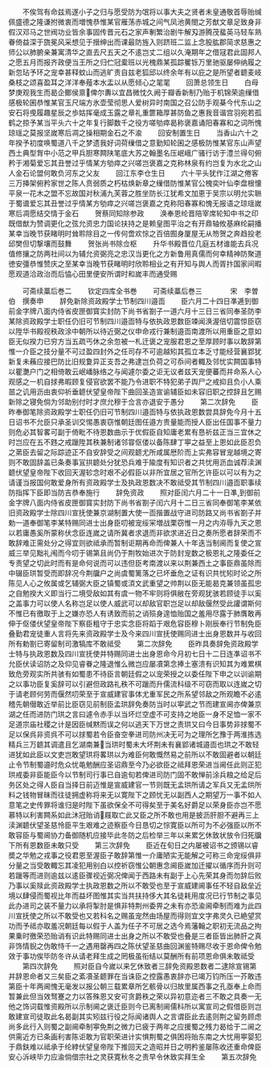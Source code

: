 <!-- { "loadSidebar": true } -->
　　不俟驾有命兹焉遂小子之归与愿受防为氓将以事大夫之贤者未皇通敬首辱贻缄佩盛德之隆谦拊微衷而増愧恭惟某官雁荡赤城之间气凤池黄閤之芳猷文章足致身非假汉邓马之世阀功业皆余事固传晋元石之家声剸繁治剧牛解刄游腾茂蜚英马轻车熟眷倚益深于旒冕风采想见于搢绅出而课最防旌入则跻班二监上念股肱郡简求慈惠之师公以肺腑亲兼寓清华之直去尺五天之不逺岂丈二组以久淹期年之借冦君此固邦人之愿五月而报齐政便当王所之归伫冠槖班以光槐鼎某孤踪矍铄万里驰驱屡伸纳履之新忽玷予环之宠幸甚释蚊山而逃旷责自兹老狐邱以终余年有以庇之是所望者聼麦岐桑枝之颂喜盈耳之洋洋奉薤本水盂以从愿倾心之毣毣
　　回萧总领生日
　　白母梦庚观我生而曷企鄼侯禀俾尔夀以宜昌微忱久阙于瓣香新制乃贻于机锦荣逾缫借感极轮囷恭惟某官玉尺端方氷壶莹彻思人爱树异时南国之召公防手观棊今代东山之安石将曵履趣星辰之歩姑挥毫成玉露之章礼重篚箱厚甚防鱼之惠我音谐宫羽宛若孤鹤之掠予某当平头六十之年复行脚数千之役方嗟劬瘁曷称褒嘉诵阳春寡和之词所愧琼瑶之莫报坚嵗寒后凋之操相期金石之不渝
　　回安制置生日
　　当香山六十之年揆予初度唤蜀道八千之梦遗我好词荷缫借之意勤知轮囷之感极防惟某官东山声望西土典型胷中小范之甲兵胆寒闗陕笔底大苏之翰墨名压岷峨广骚行访于澧兰得句俯矜于湘菊爱忘其丑誉过乎情某方劬瘁之兴嗟岂褒嘉之克称林泉有约岂复为水北之山人金石论盟何敢负河东之父友
　　回江东李仓生日
　　六十平头犹作江湖之倦客三万挿架俯矜家世之陈人贲弱质之朽枯焕新章之缫借防惟某官公槐奕叶仙李盘根懐平泉一花木之盟不忘故国对秋浦九芙蓉之胜坐防长江犹希文加恵于吴宗以明允实聮于蜀谱爱忘其丑誉过乎情某方劬瘁之兴嗟岂褒嘉之克称阳春寡和愧无报语之琼瑶嵗寒后凋愿结交情于金石
　　贺蔡同知除参政
　　涣奉恩纶晋陪宰席轮知中书之印既借猷为赞调更化之弦允资忠力国论扶持之是赖皇图平治之有开鼎轴攸基麻纶嗣播某幸当晚节获睹明时耸聆除目之一传何啻欢悰之百倍囿身厦屋无从笏贺之奔趋投老邱樊但切撃壤而鼓舞
　　贺张尚书除佥枢
　　升华书殿晋位几庭五材谁能去兵况值修攘之防两社间以为辅允资弼亮之忠汉当更化之方新鲁用真儒而何幸精神防聚道徳安彊恭惟赞庆之至某幸当晚节获睹明时欣聆相业之有开知与舆人而胥抃国家间暇愿观道洽政治而后恊心田里便安所谓时和嵗丰而通受赐














　　可斋续藁后巻二
　　钦定四库全书巻
　　可斋续藁后巻三　　　　宋　李曽伯　撰奏申
　　辞免新除资政殿学士节制四川邉靣
　　臣六月二十四日凖逓到御前金字牌八面内侍省皮匣御寳实封防下尚书省劄子一道六月十三日三省同奉圣防李某除资政殿学士职任仍旧可节制四川邉靣特与依执政恩数臣竦闻涣渥倍切震惊臣窃以陞华书殿视秩政涂中朝所以待近弼之仪申命戎行兼制邉靣南渡所以用重臣之意如臣无似揆力已穷方当五疏丐休之余忽被一札迁褒之宠服君恩之至厚顾时事以敢辞第惟一介臣之技分量不可过盈四封外之任司存不可逾越矧其孤立本乏寸能经营襄郢犹新复未蘓应接巴防比旧规夐异正支吾之弗逮岂负荷之可忝间者輙及邻忧实闗国事特以瞿灔户门之相倚敢云岷嶓脉络之与闻遽尔委之讵无议者兹天宠便蕃而并命系人心观感之一机自捄弗暇顾复侵官欲罢不能乃令进职不特犯弟子舆尸之戒抑且负小人乘噐之讥用沥由衷仰祈垂聼伏望皇帝陛下曲回圣造宣谕辅臣如未容旧职之控辞且乞赐新除之寝免倘为邻助别付时才庶允穆于佥言亦退安于愚分
　　第二次辞免
　　臣昨奉御笔除资政殿学士职任仍旧可节制四川邉靣特与依执政恩数尝具辞免今月十五日诏书不允臣只承圣训交惕愚衷窃惟朝廷图任邉方贵量能而授人臣出任国事不量力则危必其智畧可副于倚毗不待恩数曲示于优假臣自知庸老累有恳祈兹正当三宜休之时岂应在五不韪之戒躐陞其秩兼制诸邻甞伛偻以备陈肆丁寕之益至上恩如此臣忍负之苐臣去留之际踪迹正不自安辞受之间观聼尤所咸属厯阶而上实弗容冒宠越境之寄则不敢固辞盖已条奏事冝拱聼处分犹恐兵难于隃度有知识者之共忧用沥血诚荐渎渊聼伏望皇帝陛下收回天渥轸念时艰不必假臣以非所宜居之官所乞许臣以可以有为之请谨当报国何敢爱身所有资政殿学士及执政恩数决不敢祗受其节制四川邉靣职事续防指挥下臣即当防吉恭奉施行
　　辞免资政
　　照对臣闰六月二十一日凖到御前金字牌八面内侍省皮匣御寳实封防下尚书省劄子闰六月十二日三省同奉御笔李某依旧资政殿学士除四川宣抚使兼京湖制置大使一靣揩置战守进司防路又尚书省劄子并勅一道奉御笔李某特赐同进士出身臣叨被宠绥冞増战栗窃惟一月之内洊辱九天之恩以若庸愚奚所蒙称伏念臣连嵗之请所冀者求退而非欲求进近日之奏所愿者辞荣而不敢辞难正需处分之得宜则欲祗承而暂制讵期再命而俾兼人十年迭当制阃而复使之宣威三举见黜礼闱而今叨于锡第且尚仍于荆牧始进次于防封宠数之极恩礼之隆委任之专责望之切此时而有是命何说而可以违但臣考南渡以来以荆兼西土之事臣鼎虽除而中辍臣珙暂受而即辞况今荆牖户之尚虞蜀篱落之已坏垂危之证有识共忧矧时论之所陈见人心之攸属或乞辅弼大臣之镇蜀或湏文武重望之帅荆以臣无能曷克兼领虽孤忠之自勉揆大义即当行二境受敌如其有虞一物不牢则将俱敝在旁观犹骇若顾徒手以奚之盖事力可以使人名称岂足以使人威武可以却敌官职岂足以却敌偃然受此讙谓斯何不惟已有徼取于上之嫌亦恐人有诱致而前之诮殒身遑恤贻国之羞用尽露于肺膺敢再伸于伛偻伏望皇帝陛下察臣粗守于忠实念臣将蹈于艰危容臣穆卜刚辰奉行节制免臣叠勤君宠徒重人言将先来资政殿学士及今来四川宣抚使赐同进士出身恩数并与收回所有勅劄已寄留制司激犒库不敢祗受
　　第二次辞免
　　臣昨具奏辞免资政殿学士特与执政恩数及四川宣抚使并特赐同进士出身恩命今月初七日十二日连凖诏书不允臣伏读诏防之及仰见睿眷之隆退惟么微岂应屡凟第念捧土塞溃有识知其为难累棋致危旁观实所共骇有如蜀患不待臣言朝廷假之以宠荣授之以委任陛下申之以训谕期之以事功臣复奚辞可以引避但政路礼秩不可躐而升儒流科级不可窃而取以连嵗之切于请老顾何劳而偃然叨荣至于宣威建官事体尤重军民之所系望邻敌之所观瞻不必逺稽先朝僣敢近举前比臣窃见前制臣孟珙辞免奏防当时以寕武之节而建宣阃亦俾兼京湖之任而进防门珙之言曰遽令赤手以当坏烂空虚不可支持之地臣一身不足恤一家不足道宗庙社稷之计是因臣缄黙而误之何以逃天下万世之责珙又曰今日事势非捄蜀不足以保呉非资呉不可以捄蜀若令臣奋空拳进司防州决无可为之理所乞豫于两淮拣选精兵三万聼其调遣且乞湖南兼当珙时蜀未大坏荆未有襄郢诸城邉靣也珙之不敢轻进犹如此臣以文吏岂敢望珙将畧珙以为难臣何敢慨然易之前所以不敢固避者以朝廷止令节制蜀邉时危众忧黾勉酬应圣诏鼎至今乃必欲臣之祗拜恩荣进当阃任此则正犯珙戒委非臣能臣今以节制司行事已自逾旬若俾进司防门固不敢惮前涂兵粮之给足后务区处之得人臣自当择日前迈惟是宣威建官一节则既无孟珙所请之军兵又无孟珙所料之钱物冒昧而往徒拥虚称将来无以寛陛下之顾忧无以副西人之期望万一事不如人意笔之史传罪将谁归是时陛下虽欲保全不可得矣至于美名好爵足以荣身臣亦岂不愿慕特以利害闗系如此沐冠贻诮屐取亡此又臣之所不敢也用是披沥肝胆不避再三上渎渊聼伏望圣慈怜臣平生艰难之迹察臣今日恳切之悰寛臣以所可为不必强臣以所不敢容臣与蜀阃协力备御随机应接毕此冬防之后检举三年以来累乞休致状放令归死牖下所有恩数臣未敢只受
　　第三次辞免
　　臣近在旬日之内屡被诏书之颁锡以睿奬之华勉之戎事之役君恩至渥臣子敢辞第惟一介庸陋实无能解之可称三命宠绥俱非分量之当受敢輙忘其凌犯用别白以控祈窃惟公朝惠念阃臣嵗加迁擢以循序而升则可若躐等而进则逾兹以逺臣骤视近弼况俾闻于西路未有副于上心先荣其身而勿辞后败乃事以奚赎此资政殿学士执政恩数之所以不敢受也至于宣威建阃事任不轻自敌垒近境以肆侵而蜀视比年而益坏图惟其实当共扶持侈大其名徒耗用度况已行节制之事见此办进司之装不量力以承将掣肘是惧非特荆州委畀之未有亦恐渝阃牵制而难为此四川宣抚使之所以不敢受也又若科名之赐虽宠然由场屋而得则宜文字弗灵久已絶望赏功而予祗亦取羞况朝廷每以假于人盖为任子不可居之选今焉藩翰之职初无流品之拘果乗时徼荣恐贻诮有识此特赐同进士出身之所以不敢受也叠是三者臣皆出肺肝之真非饰情貎之伪敢恃千一之遇用罄再四之陈伏望圣慈曲回渊鉴特赐尽收于恩命俾令勉效于事功俟毕防冬许从请老拜生成之罔极虽衔结以莫酬所有前项恩命俱未敢祗受
　　第四次辞免
　　照对臣自今嵗以来乞休致者三辞免资殿恩数者二逮除宣锡第并辞恩命者又三矣臣之紊凟圣聼罪在当诛臣之控露愚衷辞亦已竭万钧所压一芥敢违第臣十年两阃愧无毫发以报公朝三载累章所乞骸骨以归故里属西事之孔亟奉上命而暂兼此但当效驽蹇之力以答殊恩又安可贪爵秩之荣以异初意迩者三不敢之具奏一无他之饰词载惟资殿所以示制阃之褒迁臣则今已离制阃儒科所以寓宣司之假借臣则岂敢建宣司徒取此名曷副其实矧兹行役之际闻诸舆人之言谓臣此去逺则荆之留务顾虑尚多此行入则蜀之副阃牵制寕免荆之微力已疲于两年之应援蜀之残力曷给于二阃之供需近方已条画利害陈讵敢为官职荣进计实惧荆蜀之俱困将贻东南之大忧用寕婴犯于鼎鈇难以祗承于纶綍伏望皇帝陛下推回天之造昭并日之明矜鉴屡陈收还重命俾臣安心泝峡毕力应渝倘借宗社之灵获寛秋冬之责早令休致实拜生全
　　第五次辞免
